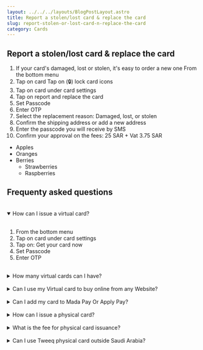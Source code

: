 ```yaml
---
layout: ../../../layouts/BlogPostLayout.astro
title: Report a stolen/lost card & replace the card
slug: report-stolen-or-lost-card-n-replace-the-card
category: Cards
---
```

## Report a stolen/lost card & replace the card

1. If your card's damaged, lost or stolen, it's easy to order a new one
   From the bottom menu<br>
2. Tap on card
   Tap on (🔒) lock card icons<br>
3. Tap on card under card settings<br>
4. Tap on report and replace the card<br>
5. Set Passcode<br>
6. Enter OTP<br>
7. Select the replacement reason: Damaged, lost, or stolen<br>
8. Confirm the shipping address or add a new address<br>
9. Enter the passcode you will receive by SMS<br>
10. Confirm your approval on the fees: 25 SAR + Vat 3.75 SAR

* Apples
* Oranges
* Berries
    * Strawberries
    * Raspberries

## **Frequenty asked questions**

</br>

<details open>
    <summary>How can I issue a virtual card?</summary> </br>
  <ol>
    <li>From the bottom menu</li>
    <li>Tap on card under card settings</li>
    <li>Tap on: Get your card now </li>
    <li>Set Passcode </li>
    <li>Enter OTP  </li>
  </ol>
</details> </br>

<details>
    <summary>How many virtual cards can I have?</summary> 
<p> From the bottom menu, Tap on card under card settings,Tap on: Get your card now</p>  
</details> </br>

<details>
    <summary>Can I use my Virtual card to buy online from any Website?</summary>
<p> From the bottom menu, Tap on card under card settings,Tap on: Get your card now</p>  
</details> </br>

<details>
    <summary>Can I add my card to Mada Pay Or Apply Pay?</summary>
<p> From the bottom menu, Tap on card under card settings,Tap on: Get your card now</p>  
</details> </br>

<details>
    <summary>How can I issue a physical card?</summary>
<p> From the bottom menu, Tap on card under card settings,Tap on: Get your card now</p>  
</details></br>

<details>
    <summary>What is the fee for physical card issuance?</summary>
<p> From the bottom menu, Tap on card under card settings,Tap on: Get your card now</p>  
</details></br>

<details>
    <summary>Can I use Tweeq physical card outside Saudi Arabia?</summary>
<p> From the bottom menu, Tap on card under card settings,Tap on: Get your card now</p>  
</details>